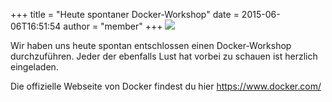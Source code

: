 +++
title = "Heute spontaner Docker-Workshop"
date = 2015-06-06T16:51:54
author = "member"
+++
![](http://flipdot.org/blog/uploads/dockerworkshop.png)  
  
Wir haben uns heute spontan entschlossen einen Docker-Workshop
durchzuführen. Jeder der ebenfalls Lust hat vorbei zu schauen ist
herzlich eingeladen.  
  
Die offizielle Webseite von Docker findest du hier
<https://www.docker.com/>
